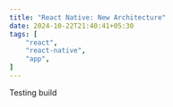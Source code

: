 ```yaml
---
title: "React Native: New Architecture"
date: 2024-10-22T21:40:41+05:30
tags: [
    "react",
    "react-native",
    "app",
]
---
```


Testing build

